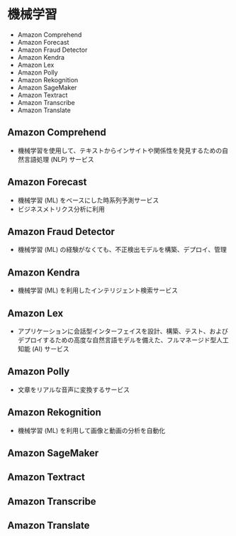 # 機械学習

* Amazon Comprehend
* Amazon Forecast
* Amazon Fraud Detector
* Amazon Kendra
* Amazon Lex
* Amazon Polly
* Amazon Rekognition
* Amazon SageMaker
* Amazon Textract
* Amazon Transcribe
* Amazon Translate

## Amazon Comprehend
* 機械学習を使用して、テキストからインサイトや関係性を発見するための自然言語処理 (NLP) サービス

## Amazon Forecast
* 機械学習 (ML) をベースにした時系列予測サービス
* ビジネスメトリクス分析に利用

## Amazon Fraud Detector
* 機械学習 (ML) の経験がなくても、不正検出モデルを構築、デプロイ、管理

## Amazon Kendra
* 機械学習 (ML) を利用したインテリジェント検索サービス

## Amazon Lex
* アプリケーションに会話型インターフェイスを設計、構築、テスト、およびデプロイするための高度な自然言語モデルを備えた、フルマネージド型人工知能 (AI) サービス

## Amazon Polly
* 文章をリアルな音声に変換するサービス

## Amazon Rekognition
* 機械学習 (ML) を利用して画像と動画の分析を自動化

## Amazon SageMaker

## Amazon Textract

## Amazon Transcribe

## Amazon Translate
